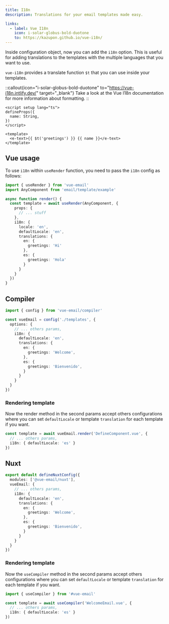 ```yaml
---
title: I18n
description: Translations for your email templates made easy.

links:
  - label: Vue I18n
    icon: i-solar-globus-bold-duotone
    to: https://kazupon.github.io/vue-i18n/
---
```


Inside configuration object, now you can add the `i18n` option. This is useful for adding translations to the templates with the multiple languages that you want to use.

`vue-i18n` provides a translate function `$t` that you can use inside your templates.

::callout{icon="i-solar-globus-bold-duotone" to="https://vue-i18n.intlify.dev/" target="_blank"}
Take a look at the Vue I18n documentation for more information about formatting.
::

```vue
<script setup lang="ts">
defineProps({
  name: String,
})
</script>

<template>
  <e-text>{{ $t('greetings') }} {{ name }}</e-text>
</template>
```

## Vue usage

To use `i18n` within `useRender` function, you need to pass the `i18n` config as follows:

```ts
import { useRender } from 'vue-email'
import AnyComponent from 'email/template/example'

async function render() {
  const template = await useRender(AnyComponent, {
    props: {
      // ... stuff
    },
    i18n: {
      locale: 'en',
      defaultLocale: 'en',
      translations: {
        en: {
          greetings: 'Hi'
        },
        es: {
          greetings: 'Hola'
        }
      }
    }
  })
}
```

## Compiler

```ts
import { config } from 'vue-email/compiler'

const vueEmail = config('./templates', {
  options: {
    // ... others params,
    i18n: {
      defaultLocale: 'en',
      translations: {
        en: {
          greetings: 'Welcome',
        },
        es: {
          greetings: 'Bienvenido',
        }
      }
    }
  }
})
```

### Rendering template

Now the render method in the second params accept others configurations where you can set `defaultLocale` or template `translation` for each template if you want.

```ts
const template = await vueEmail.render('DefineComponent.vue', {
  // ... others params,
  i18n: { defaultLocale: 'es' }
})
```

## Nuxt

```ts
export default defineNuxtConfig({
  modules: ['@vue-email/nuxt'],
  vueEmail: {
    // ... others params,
    i18n: {
      defaultLocale: 'en',
      translations: {
        en: {
          greetings: 'Welcome',
        },
        es: {
          greetings: 'Bienvenido',
        }
      }
    }
  }
})
```

### Rendering template

Now the `useCompiler` method in the second params accept others configurations where you can set `defaultLocale` or template `translation` for each template if you want.

```ts
import { useCompiler } from '#vue-email'

const template = await useCompiler('WelcomeEmail.vue', {
  // ... others params,
  i18n: { defaultLocale: 'es' }
})
```
